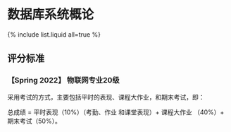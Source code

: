 # 数据库系统概论

{% include list.liquid all=true %}

## 评分标准

### 【Spring 2022】 物联网专业20级

采用考试的方式，主要包括平时的表现、课程大作业，和期末考试，即：

总成绩 = 平时表现（10%）（考勤、作业 和课堂表现）+ 课程大作业 （40%）+ 期末考试（50%）。



